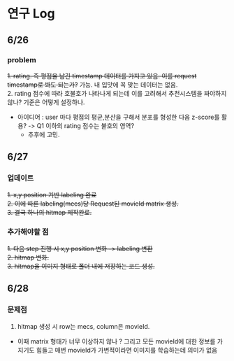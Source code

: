 # 연구 Log

## 6/26
### problem
~~1. rating. 즉 평점을 남긴 timestamp 데이터를 가지고 있음. 이를 request timestamp로 봐도 되는가?~~ 가능. 내 입맛에 꼭 맞는 데이터는 없음.  
2. rating 점수에 따라 호불호가 나타나게 되는데 이를 고려해서 추천시스템을 짜야하지 않나? 기준은 어떻게 설정하나.  
- 아이디어 : user 마다 평점의 평균,분산을 구해서 분포를 형성한 다음 z-score를 활용? -> Q1 이하의 rating 점수는 불호의 영역?  
    - 추후에 고민.

## 6/27

### 업데이트
~~1. x,y position 기반 labeling 완료~~  
~~2. 이에 따른 labeling(mecs)당 Request된 movieId matrix 생성.~~  
~~3. 결국 하나의 hitmap 제작완료.~~  
### 추가해야할 점
~~1. 다음 step 진행 시 x,y position 변화 -> labeling 변환~~  
~~2. hitmap 변화.~~  
~~3. hitmap을 이미지 형태로 폴더 내에 저장하는 코드 생성.~~


## 6/28

### 문제점
1. hitmap 생성 시 row는 mecs, column은 movieId.
- 이때 matrix 형태가 너무 이상하지 않나 ? 그리고 모든 movieId에 대한 정보를 가지기도 힘들고 매번 movieId가 가변적이라면 이미지를 학습하는데 의미가 없음
